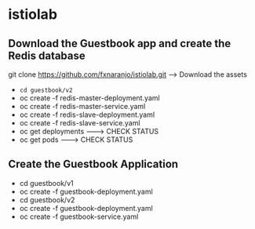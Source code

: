 # istiolab

## Download the Guestbook app and create the Redis database

git clone https://github.com/fxnaranjo/istiolab.git --> Download the assets
- `cd guestbook/v2`
- oc create -f redis-master-deployment.yaml
- oc create -f redis-master-service.yaml
- oc create -f redis-slave-deployment.yaml
- oc create -f redis-slave-service.yaml
- oc get deployments ---> CHECK STATUS
- oc get pods ---> CHECK STATUS

## Create the Guestbook Application
- cd guestbook/v1
- oc create -f guestbook-deployment.yaml
- cd guestbook/v2
- oc create -f guestbook-deployment.yaml
- oc create -f guestbook-service.yaml

